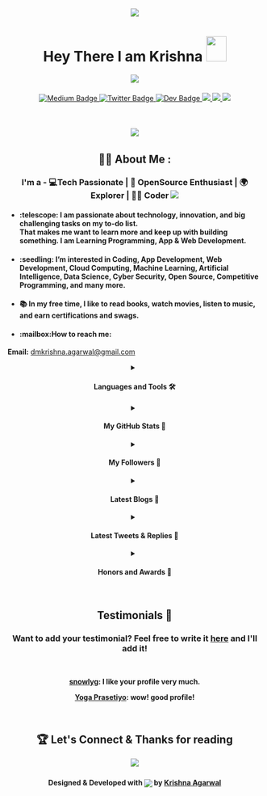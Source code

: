 <!--- Start Profile README --->

<div align="center">
<img src = "https://raw.githubusercontent.com/MrKrishnaAgarwal/MrKrishnaAgarwal/d30b296b0cf239ad535e017ef5e43ff4d5d26485/gitartwork.svg"

<div id="header" align="center">
  <h1>
  Hey There I am Krishna
  <img src=https://media0.giphy.com/media/w1OBpBd7kJqHrJnJ13/giphy.gif?cid=ecf05e4764u2rz802v8hbkh1rm0mh764ox5vibuhem67l7jn&rid=giphy.gif&ct=s" height="50px" width="40px"/>
</h1>

<div id="header" align="center">
  <img src="https://github.com/TheDudeThatCode/TheDudeThatCode/blob/master/Assets/Developer.gif" width="200"/>
</div> <br>

<div id="header" align="center">
  <div id="badges">


  <a href="https://krishna-agarwal.medium.com">
<img src="https://img.shields.io/badge/Medium-black?style=for-the-badge&logo=medium&logoColor=white" alt="Medium Badge"/>

  <a href="https://twitter.com/intent/follow?&screen_name=DMKrishnaA">
    <img src="https://img.shields.io/badge/twitter-%231DA1F2.svg?&style=for-the-badge&logo=twitter&logoColor=white" alt="Twitter Badge"/>

  <a href="https://dev.to/krishnaagarwal">
<img src="https://img.shields.io/badge/dev.to-0A0A0A?style=for-the-badge&logo=devdotto&logoColor=white" alt="Dev Badge"/>

  <a href = "mailto:dmkrishna.agarwal@gmail.com">
    <img src = "https://img.shields.io/badge/Gmail-D14836?style=for-the-badge&logo=gmail&logoColor=white"></img>
  <a href = "https://discordapp.com/users/983949353171447838">
    <img src = "https://img.shields.io/badge/DISCORD-%237289DA.svg?style=for-the-badge&logo=discord&logoColor=white"></img>

  <a href = "https://telegram.me/MrKrishnaAgarwal">
    <img src = "https://img.shields.io/badge/Telegram-2CA5E0?style=for-the-badge&logo=telegram&logoColor=white"></img>
<br>

  </a>
</div>
    <br>
    <img src="https://komarev.com/ghpvc/?username=MrKrishnaAgarwal&style=flat-square&color=blue" alt=""/>
  </div>
  <br>
<div align="center">
  <img src="Assets/Welcome To @MrKrishnaAgarwal (1).gif" height="400"/>
</div>
  </div>


<div align="center">

## :man_technologist: About Me :
   <h3>
 I'm a - 💻Tech Passionate | 🚧 OpenSource Enthusiast | 🌍 Explorer | 👨‍💻 Coder <img src="https://media.giphy.com/media/WUlplcMpOCEmTGBtBW/giphy.gif" width="50"></h3> </div>

 - <h4>:telescope: I am passionate about technology, innovation, and big challenging tasks on my to-do list.<br>That makes me want to learn more and keep up with building something. I am Learning Programming, App & Web Development.</h4>

- <h4>:seedling: I’m interested in Coding, App Development, Web Development, Cloud Computing, Machine Learning, Artificial Intelligence, Data Science, Cyber Security, Open Source, Competitive Programming, and many more.</h4>

- <h4>📚 In my free time, I like to read books, watch movies, listen to music, and earn certifications and swags.</h4>

- <h4>:mailbox:How to reach me: </h4>

<a herf= "mailto:dmkrishna.agarwal@gmail.com"> **Email:** dmkrishna.agarwal@gmail.com </a>

<div align="center">

<details>   <summary> <h4 align="center"> Languages and Tools 🛠️ </h4>
</summary>

<img src="https://user-images.githubusercontent.com/73097560/115834477-dbab4500-a447-11eb-908a-139a6edaec5c.gif" width="100%"></a>

<h5 align="center"> 👨‍💻 Programming languages </h5>

<h3 align="center">
      <img alt="CSS" src="https://img.shields.io/badge/CSS%20-%231572B6.svg?logo=css3&logoColor=white"></a>
      <img alt="HTML" src="https://img.shields.io/badge/HTML%20-%23E34F26.svg?logo=html5&logoColor=white"></a>
      <img alt="JavaScript" src="https://img.shields.io/badge/JavaScript%20-%23F7DF1E.svg?logo=javascript&logoColor=black"></a>
      <img alt="Markdown" src="https://img.shields.io/badge/Markdown-%23000000.svg?logo=markdown&logoColor=white"></a>
      <img alt="Json" src="https://img.shields.io/badge/Json%20-%232370ED.svg?logo=Json&logoColor=grey"></a>
      <img alt="Python" src="https://img.shields.io/badge/Python%20-%2314354C.svg?logo=python&logoColor=white"></a>

  </h3>
  <img src="https://user-images.githubusercontent.com/73097560/115834477-dbab4500-a447-11eb-908a-139a6edaec5c.gif" width="100%"></a>

  <h5 align="center"> 🧰 Frameworks and libraries </h5>
  <h3 align="center">
      <img alt="GitHub Actions" src="https://img.shields.io/badge/GitHub%20Actions%20-%232671E5.svg?logo=github%20actions&logoColor=white"></a>
      <img alt="Material Design" src="https://img.shields.io/badge/Material%20Design%20-%230081CB.svg?logo=material-design&logoColor=white"></a>
      <img alt="React" src="https://img.shields.io/badge/React%20-%2320232a.svg?logo=react&logoColor=%2361DAFB"></a>
      <img alt="Bootstrap" src="https://img.shields.io/badge/Bootstrap%20-%2302569B.svg?logo=bootstrap&logoColor=white"></a>
  </h3>
  <img src="https://user-images.githubusercontent.com/73097560/115834477-dbab4500-a447-11eb-908a-139a6edaec5c.gif" width="100%"></a>

  <h5 align="center"> 🗄️ Databases and cloud hosting </h5>
  <h3 align="center">
      <img alt="GitHub Pages" src="https://img.shields.io/badge/GitHub%20Pages-%23327FC7.svg?logo=github&logoColor=white"></a>
      <img alt="MySQL" src="https://img.shields.io/badge/MySQL-%2300f.svg?logo=mysql&logoColor=white"></a>
      <img alt="Netlify" src="https://img.shields.io/badge/Netlify%20-%23430098.svg?logo=netlify&logoColor=white"></a>
      <img alt="PostgreSQL" src ="https://img.shields.io/badge/PostgreSQL-%23316192.svg?logo=postgresql&logoColor=white"></a>
      <img alt="Firebase" src="https://img.shields.io/badge/Firebase%20-%23430098.svg?logo=firebase&logoColor=white"></a>
      <img alt="Docker" src ="https://img.shields.io/badge/Docker%20-%23FF0000.svg?logo=docker&logoColor=white"></a>
      <img alt="Azure" src="https://img.shields.io/badge/Azure%20-%23430098.svg?logo=microsoftazure&logoColor=white"></a>
      <img alt="Amazon" src="https://img.shields.io/badge/AWS-%2300f.svg?logo=amazon&logoColor=white"></a>
      <img alt="Kubernetes" src="https://img.shields.io/badge/Kubernetes%20-%2320232a.svg?logo=Kubernetes&logoColor=%2361DAFB"></a>

  </h3>
 <img src="https://user-images.githubusercontent.com/73097560/115834477-dbab4500-a447-11eb-908a-139a6edaec5c.gif" width="100%"></a>


  <h5 align="center"> 💻 Software and tools </h5>

   <h3 align="center">
     <img alt="NodeJS" src="https://img.shields.io/badge/Node.js%20-%2343853D.svg?logo=node.js&logoColor=white"></a>
     <img alt="Adobe" src="https://img.shields.io/badge/Adobe%20-%23FF0000.svg?logo=adobe&logoColor=white"></a>
     <img alt="Android Studio" src="https://img.shields.io/badge/Android%20Studio-008678.svg?logo=android-studio&logoColor=white"></a>
     <img alt="Android" src="https://img.shields.io/badge/Android-3DDC84?logo=android&logoColor=white"></a>
     <img alt="Codepen" src="https://img.shields.io/badge/Codepen-000000.svg?logo=codepen&logoColor=white"></a>
     <img alt="Git" src="https://img.shields.io/badge/Git%20-%23F05033.svg?logo=git&logoColor=white"></a>
     <img alt="Jupyter" src="https://img.shields.io/badge/Jupyter%20-%23F37626.svg?logo=Jupyter&logoColor=white"></a>
     <img alt="Stack Overflow" src="https://img.shields.io/badge/-Stack%20Overflow-FE7A16?logo=stack-overflow&logoColor=white"></a>
     <img alt="Visual Studio Code" src="https://img.shields.io/badge/Visual%20Studio%20Code-0078d7.svg?logo=visual-studio-code&logoColor=white"></a>
     <img alt="Canva" src="https://img.shields.io/badge/Canva-yellow?logo=canva&logoColor=blue"></a>
     <img alt="GoogleCloud" src="https://img.shields.io/badge/Google Cloud-yellow?logo=googlecloud&logoColor=blue"></a>
 </h3>
  <img src="https://user-images.githubusercontent.com/73097560/115834477-dbab4500-a447-11eb-908a-139a6edaec5c.gif" width="100%"></a>
  </details>

  <details>   <summary> <h4 align="center"> My GitHub Stats 🎯</h4>
</summary>

## :fire: My Stats :
   <a href="https://github.com/MrKrishnaAgarwal"><img src="https://img.shields.io/github/followers/MrKrishnaAgarwal?label=follow&style=social"/>

![Krishna's GitHub stats](https://github-readme-stats.vercel.app/api?username=MrKrishnaAgarwal&show_icons=true&theme=great-gatsby)
  [![GitHub Streak](http://github-readme-streak-stats.herokuapp.com?user=MrKrishnaAgarwal&theme=dark&date_format=j%20M%5B%20Y%5D)](https://mrkrishna.w3spaces.com)


  [![Top Langs](https://github-readme-stats.vercel.app/api/top-langs/?username=MrKrishnaAgarwal&layout=compact&theme=vision-friendly-dark)](https://github.com/MrKrishnaAgarwal/github-readme-stats)

  ![Summary](http://github-profile-summary-cards.vercel.app/api/cards/profile-details?username=MrKrishnaAgarwal&theme=github_dark)

 </details>

  <details>   <summary> <h4 align="center"> My Followers 👬</h4>
</summary>

 <!--START_SECTION:top-followers-->
<table>
  <tr>
    <td align="center">
      <a href="https://github.com/Pythondeveloper6">
        <img src="https://avatars2.githubusercontent.com/u/13594839" width="100px;" alt="Pythondeveloper6"/>
      </a>
      <br />
      <a href="https://github.com/Pythondeveloper6">Mahmoud Ahmed</a>
    </td>
    <td align="center">
      <a href="https://github.com/HadesHappy">
        <img src="https://avatars2.githubusercontent.com/u/108986787" width="100px;" alt="HadesHappy"/>
      </a>
      <br />
      <a href="https://github.com/HadesHappy">HadesHappy</a>
    </td>
    <td align="center">
      <a href="https://github.com/sayed71">
        <img src="https://avatars2.githubusercontent.com/u/83280369" width="100px;" alt="sayed71"/>
      </a>
      <br />
      <a href="https://github.com/sayed71">KAZI SAYED HOSSAIN</a>
    </td>
    <td align="center">
      <a href="https://github.com/CharmingDev777">
        <img src="https://avatars2.githubusercontent.com/u/112341300" width="100px;" alt="CharmingDev777"/>
      </a>
      <br />
      <a href="https://github.com/CharmingDev777">Web & Mobile | eCommerce | Full-Stack Developer</a>
    </td>
    <td align="center">
      <a href="https://github.com/kingRayhan">
        <img src="https://avatars2.githubusercontent.com/u/7611746" width="100px;" alt="kingRayhan"/>
      </a>
      <br />
      <a href="https://github.com/kingRayhan">King Rayhan</a>
    </td>
    <td align="center">
      <a href="https://github.com/nathanssantos">
        <img src="https://avatars2.githubusercontent.com/u/41328508" width="100px;" alt="nathanssantos"/>
      </a>
      <br />
      <a href="https://github.com/nathanssantos">Nathan S. Santos</a>
    </td>
    <td align="center">
      <a href="https://github.com/gambhirsharma">
        <img src="https://avatars2.githubusercontent.com/u/69895353" width="100px;" alt="gambhirsharma"/>
      </a>
      <br />
      <a href="https://github.com/gambhirsharma">Gambhir Sharma</a>
    </td>
  </tr>
  <tr>
    <td align="center">
      <a href="https://github.com/muhammadanas0716">
        <img src="https://avatars2.githubusercontent.com/u/81016607" width="100px;" alt="muhammadanas0716"/>
      </a>
      <br />
      <a href="https://github.com/muhammadanas0716">Muhammad Anas</a>
    </td>
    <td align="center">
      <a href="https://github.com/horizenight">
        <img src="https://avatars2.githubusercontent.com/u/76839614" width="100px;" alt="horizenight"/>
      </a>
      <br />
      <a href="https://github.com/horizenight">Kshitij roodkee</a>
    </td>
    <td align="center">
      <a href="https://github.com/danielmonettelli">
        <img src="https://avatars2.githubusercontent.com/u/14121125" width="100px;" alt="danielmonettelli"/>
      </a>
      <br />
      <a href="https://github.com/danielmonettelli">Daniel Monettelli</a>
    </td>
    <td align="center">
      <a href="https://github.com/petprog">
        <img src="https://avatars2.githubusercontent.com/u/42515318" width="100px;" alt="petprog"/>
      </a>
      <br />
      <a href="https://github.com/petprog">FARINU TAIWO</a>
    </td>
    <td align="center">
      <a href="https://github.com/boradesanket13">
        <img src="https://avatars2.githubusercontent.com/u/79108273" width="100px;" alt="boradesanket13"/>
      </a>
      <br />
      <a href="https://github.com/boradesanket13">Sanket Borade</a>
    </td>
    <td align="center">
      <a href="https://github.com/MELKHATEEB">
        <img src="https://avatars2.githubusercontent.com/u/16623386" width="100px;" alt="MELKHATEEB"/>
      </a>
      <br />
      <a href="https://github.com/MELKHATEEB">Muhammad ELKHATEEB</a>
    </td>
    <td align="center">
      <a href="https://github.com/AnsonZnl">
        <img src="https://avatars2.githubusercontent.com/u/29278068" width="100px;" alt="AnsonZnl"/>
      </a>
      <br />
      <a href="https://github.com/AnsonZnl">九旬</a>
    </td>
  </tr>
  <tr>
    <td align="center">
      <a href="https://github.com/HridoyHazard">
        <img src="https://avatars2.githubusercontent.com/u/71395891" width="100px;" alt="HridoyHazard"/>
      </a>
      <br />
      <a href="https://github.com/HridoyHazard">Shahadat Hossain Hridoy Al</a>
    </td>
    <td align="center">
      <a href="https://github.com/kevinorris">
        <img src="https://avatars2.githubusercontent.com/u/116855918" width="100px;" alt="kevinorris"/>
      </a>
      <br />
      <a href="https://github.com/kevinorris">Kevinorris</a>
    </td>
    <td align="center">
      <a href="https://github.com/shivani170">
        <img src="https://avatars2.githubusercontent.com/u/61836271" width="100px;" alt="shivani170"/>
      </a>
      <br />
      <a href="https://github.com/shivani170">Shivani Bhatt</a>
    </td>
    <td align="center">
      <a href="https://github.com/antonekstrom1">
        <img src="https://avatars2.githubusercontent.com/u/21105530" width="100px;" alt="antonekstrom1"/>
      </a>
      <br />
      <a href="https://github.com/antonekstrom1">Anton Ekström</a>
    </td>
    <td align="center">
      <a href="https://github.com/Ah-Gr">
        <img src="https://avatars2.githubusercontent.com/u/74565078" width="100px;" alt="Ah-Gr"/>
      </a>
      <br />
      <a href="https://github.com/Ah-Gr">Ah-Gr</a>
    </td>
    <td align="center">
      <a href="https://github.com/Sabin-Subedi">
        <img src="https://avatars2.githubusercontent.com/u/69413078" width="100px;" alt="Sabin-Subedi"/>
      </a>
      <br />
      <a href="https://github.com/Sabin-Subedi">Sabin Subedi</a>
    </td>
    <td align="center">
      <a href="https://github.com/01001101ilad">
        <img src="https://avatars2.githubusercontent.com/u/23176178" width="100px;" alt="01001101ilad"/>
      </a>
      <br />
      <a href="https://github.com/01001101ilad">Milad</a>
    </td>
  </tr>
</table>
<!--END_SECTION:top-followers-->

</details>

<details>   <summary>  <h4 align="center"> Latest Blogs 📅</h4>
                                         </summary>

   ## :black_nib: Latest Blog Posts :clipboard:
   <h4 align="left">

<!-- BLOG-POST-LIST:START -->
- [How I Passed The Microsoft Azure AI Fundamentals &lpar;AI-900&rpar;](https://dev.to/krishnaagarwal/how-i-passed-the-microsoft-azure-ai-fundamentals-ai-900-39d0)
- [5 Google products that have been built for Developers &lpar;Part-1&rpar;](https://dev.to/krishnaagarwal/5-google-products-that-have-been-built-for-developers-part-1-2hm2)
- [20 Git Commands Every Developer Should Know](https://dev.to/krishnaagarwal/20-git-commands-every-developer-should-know-27o7)
- [Make Your VS Code Terminal Look Awesome](https://dev.to/krishnaagarwal/make-your-vs-code-terminal-look-awesome-2gnl)
- [The Best GitHub Repos for Self-Taught](https://dev.to/krishnaagarwal/the-best-github-repos-for-self-taught-114j)
- [My GitHub ReadMe](https://dev.to/krishnaagarwal/my-github-readme-ob7)
<!-- BLOG-POST-LIST:END -->

➡️ [more blog posts...](https://dev.to/krishnaagarwal)
</details>
</h4>

  <details>   <summary> <h4 align="center"> Latest Tweets & Replies 📝</h4>
</summary>

  ## Latest Tweets 🐦
  ![github-readme-twitter](https://github-readme-twitter.gazf.vercel.app/api?id=DMKrishnaA)
 </details>

<details>   <summary> <h4 align="center"> Honors and Awards 🎉 </h4>
</summary>

  <h2 style = font-size: "50px" align="left"><img src="https://raw.githubusercontent.com/heydrdev/devtools/main/emojis/telegram/partying-face.gif" width="30" align="left"/>&nbsp <b>Honors & awards 🏅</b></h2>
<p align="center">
<a href="https://www.credly.com/badges/4c3e0c5c-e680-4729-984d-1947c2df7ece" target="blank"><img align="center" src="https://raw.githubusercontent.com/MrKrishnaAgarwal/MrKrishnaAgarwal/main/Assets/microsoft-certified-azure-ai-fundamentals.png"  alt="microsoft-certified-azure-fundamental" width="120" /></a>
<a href="https://makers.appwrite.io/MrKrishnaAgarwal" target="blank"><img align="center" src="https://appwrite.io/cards/makers/MrKrishnaAgarwal"  alt="MrKrishnaAgarwal's Maker Card" width="120" /></a>

<a href="https://novu.co/contributors/MrKrishnaAgarwal/"><img src="https://contributors.novu.co/profiles/MrKrishnaAgarwal-small.jpg" height="170" width="450" alt="" /></a>

[![@mrkrishnaagarwal's Holopin board](https://holopin.io/api/user/board?user=mrkrishnaagarwal)](https://holopin.io/@mrkrishnaagarwal)

</p>
 </details>

<br>

<h2 align="center">Testimonials 📜</h2>

<h3 align="center">Want to add your testimonial? Feel free to write it <b><a href="https://github.com/MrKrishnaAgarwal/MrKrishnaAgarwal/discussions/2">here</a></b> and I'll add it!</h3>
<br>

**[snowlyg](https://github.com/snowlyg): I like your profile very much.**
<br>

**[Yoga Prasetiyo](https://github.com/yogaxv): wow! good profile!**

<br>

 ## 🏆 Let's Connect & Thanks for reading

  <img src = "https://octodex.github.com/images/daftpunktocat-thomas.gif" width="300" />
  </div>

  <div align="center">

  <h4 class="credit"><b>Designed & Developed with <img src="https://raw.githubusercontent.com/thevedicdev/devtools/main/emojis/telegram/red-heart.gif" width="20" align="center"/> by <a href="https://github.com/MrKrishnaAgarwal"> Krishna Agarwal </b></a>
  </div>
</h4>

<!--- Profile README Credits: @MrKrishnaAgarwal --->

<!--- End Profile README --->

<!---
MrKrishnaAgarwal/MrKrishnaAgarwal is a ✨ special ✨ repository because its `README.md` (this file) appears on your GitHub profile.
You can click the Preview link to take a look at your changes.
--->
